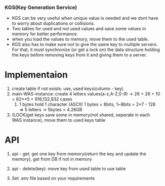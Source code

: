 ### KGS(Key Generation Service)
- KGS can be very useful when unique value is needed and we dont have to worry about duplications or collisions.
- Two tables for used and not used values and save some values in memory for better performance.
- when you load the values to memory, move them to the used table.
- KGS also has to make sure not to give the same key to multiple servers. For that, it must synchronize (or get a lock on) the data structure holding the keys before removing keys from it and giving them to a server.

# Implementaion
1. create table if not exists: use, used keys(column - key)
2. main-WAS-instance: create 4 letters values(a-z,A-Z,0-9) -> 26 + 26 + 10 = 62**5 = 916,132,832 cases
   1. 1 bytes hold 1 character (ASCII) 1 bytes = 8bits, 1~8bits = 2*7 - 128 => 5 letters -> 5bytes = 4.26GB
3. (LOCK)get keys save some in memory(not shared, seperate in each WAS instance), move them to used keys table

# API
1. api - get: get one key from memory(return the key and update the memory), get from DB if not in memory
2. api - delete(key): move key from used table to use table


3. Set .env file based on your requirements

```javascript

```
